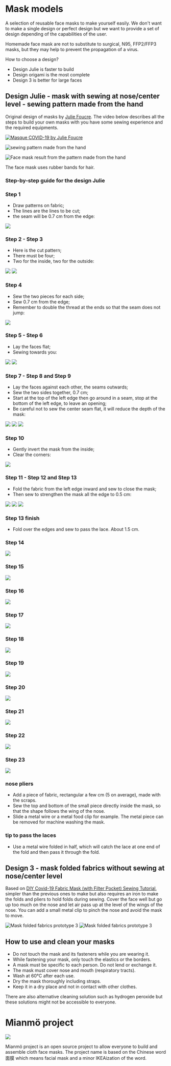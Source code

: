 # Mask models

A selection of reusable face masks to make yourself easily. We don't want to make a single design or perfect design but we
want to provide a set of design depending of the capabilities of the user.

Homemade face mask are not to substitute to surgical, N95, FFP2/FFP3 masks, but they may help to prevent the propagation of a virus.

How to choose a design?

- Design Julie is faster to build
- Design origami is the most complete
- Design 3 is better for large faces

## Design Julie - mask with sewing at nose/center level - sewing pattern made from the hand

Original design of masks by [Julie Foucre](https://www.instagram.com/julie_jfo/). The video below describes all the steps to build your own masks with
you have some sewing experience and the required equipments.

[![Masque COVID-19 by Julie Foucre](https://github.com/C00kie-/DIY-face-masks/raw/master/images/video-masque.png)](https://www.youtube.com/playlist?list=PLqa4HY-V5Q5lyBWA4AqbnE3Scpeb1iTBB)

![sewing pattern made from the hand](https://raw.githubusercontent.com/C00kie-/DIY-face-masks/master/images/patterns/julie_hand_pattern.jpeg)

![Face mask result from the pattern made from the hand](https://raw.githubusercontent.com/C00kie-/DIY-face-masks/master/images/patterns/prototype_julie1.jpeg)

The face mask uses rubber bands for hair.

### Step-by-step guide for the design Julie

### Step 1

- Draw patterns on fabric;
- The lines are the lines to be cut;
- the seam will be 0.7 cm from the edge:

![](https://raw.githubusercontent.com/Mianmo-project/mask-models/master/images/model-1/step-1.jpg)

### Step 2 - Step 3

- Here is the cut pattern;
- There must be four;
- Two for the inside, two for the outside:

![](https://raw.githubusercontent.com/Mianmo-project/mask-models/master/images/model-1/step-2.jpg)
![](https://raw.githubusercontent.com/Mianmo-project/mask-models/master/images/model-1/step-3.jpg)

### Step 4

- Sew the two pieces for each side;
- Sew 0.7 cm from the edge;
- Remember to double the thread at the ends so that the seam does not jump:

![](https://raw.githubusercontent.com/Mianmo-project/mask-models/master/images/model-1/step-4.jpg)

### Step 5 - Step 6

- Lay the faces flat;
- Sewing towards you:

![](https://raw.githubusercontent.com/Mianmo-project/mask-models/master/images/model-1/step-5.jpg)
![](https://raw.githubusercontent.com/Mianmo-project/mask-models/master/images/model-1/step-6.jpg)

### Step 7 - Step 8 and Step 9

- Lay the faces against each other, the seams outwards;
- Sew the two sides together, 0.7 cm;
- Start at the top of the left edge then go around in a seam, stop at the bottom of the left edge, to leave an opening;
- Be careful not to sew the center seam flat, it will reduce the depth of the mask:

![](https://raw.githubusercontent.com/Mianmo-project/mask-models/master/images/model-1/step-7.jpg)
![](https://raw.githubusercontent.com/Mianmo-project/mask-models/master/images/model-1/step-8.jpg)
![](https://raw.githubusercontent.com/Mianmo-project/mask-models/master/images/model-1/step-9.jpg)

### Step 10

- Gently invert the mask from the inside;
- Clear the corners:

![](https://raw.githubusercontent.com/Mianmo-project/mask-models/master/images/model-1/step-10.jpg)

### Step 11 - Step 12 and Step 13

- Fold the fabric from the left edge inward and sew to close the mask;
- Then sew to strengthen the mask all the edge to 0.5 cm:

![](https://raw.githubusercontent.com/Mianmo-project/mask-models/master/images/model-1/step-11.jpg)
![](https://raw.githubusercontent.com/Mianmo-project/mask-models/master/images/model-1/step-12.jpg)
![](https://raw.githubusercontent.com/Mianmo-project/mask-models/master/images/model-1/step-13.jpg)

### Step 13 finish

- Fold over the edges and sew to pass the lace. About 1.5 cm.

### Step 14

![](https://raw.githubusercontent.com/Mianmo-project/mask-models/master/images/model-1/step-14.jpg)

### Step 15

![](https://raw.githubusercontent.com/Mianmo-project/mask-models/master/images/model-1/step-15.jpg)

### Step 16

![](https://raw.githubusercontent.com/Mianmo-project/mask-models/master/images/model-1/step-16.jpg)

### Step 17

![](https://raw.githubusercontent.com/Mianmo-project/mask-models/master/images/model-1/step-17.jpg)

### Step 18

![](https://raw.githubusercontent.com/Mianmo-project/mask-models/master/images/model-1/step-18.jpg)

### Step 19

![](https://raw.githubusercontent.com/Mianmo-project/mask-models/master/images/model-1/step-19.jpg)

### Step 20

![](https://raw.githubusercontent.com/Mianmo-project/mask-models/master/images/model-1/step-20.jpg)

### Step 21

![](https://raw.githubusercontent.com/Mianmo-project/mask-models/master/images/model-1/step-21.jpg)

### Step 22

![](https://raw.githubusercontent.com/Mianmo-project/mask-models/master/images/model-1/step-22.jpg)

### Step 23

![](https://raw.githubusercontent.com/Mianmo-project/mask-models/master/images/model-1/step-23.jpg)

### nose pliers

- Add a piece of fabric, rectangular a few cm (5 on average), made with the scraps.
- Sew the top and bottom of the small piece directly inside the mask, so that the shape follows the wing of the nose.
- Slide a metal wire or a metal food clip for example. The metal piece can be removed for machine washing the mask.

### tip to pass the laces

- Use a metal wire folded in half, which will catch the lace at one end of the fold and then pass it through the fold.

## Design 3 - mask folded fabrics without sewing at nose/center level

Based on [DIY Covid-19 Fabric Mask (with Filter Pocket) Sewing Tutorial](https://www.youtube.com/watch?v=S9RWII2-5_4), simpler than the previous ones to make but also requires an iron to make the folds and pliers to hold folds during sewing. Cover the face well but go up too much on the nose and let air pass up at the level of the wings of the nose.
You can add a small metal clip to pinch the nose and avoid the mask to move.

![Mask folded fabrics prototype 3](https://raw.githubusercontent.com/C00kie-/DIY-face-masks/master/images/patterns/prototype_cookie_3-1.jpeg)
![Mask folded fabrics prototype 3](https://raw.githubusercontent.com/C00kie-/DIY-face-masks/master/images/patterns/prototype_cookie_3-2.jpeg)

## How to use and clean your masks

- Do not touch the mask and its fasteners while you are wearing it.
- While fastening your mask, only touch the elastics or the borders.
- A mask must be specific to each person. Do not lend or exchange it.
- The mask must cover nose and mouth (respiratory tracts).
- Wash at 60°C after each use.
- Dry the mask thoroughly including straps.
- Keep it in a dry place and not in contact with other clothes.

There are also alternative cleaning solution such as hydrogen peroxide but these solutions might not be accessible to everyone.

# Mianmö project

![](https://raw.githubusercontent.com/Mianmo-project/logos/master/drawing-en.png)

Mianmö project is an open source project to allow everyone to build and assemble cloth face masks. The project name is based on the Chinese word 面膜 which means facial mask and a minor IKEAization of the word.

